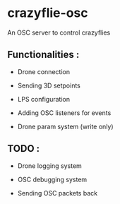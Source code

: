 # crazyflie-osc
An OSC server to control crazyflies

## Functionalities :

* Drone connection

* Sending 3D setpoints

* LPS configuration

* Adding OSC listeners for events

* Drone param system (write only)

## TODO :

* Drone logging system

* OSC debugging system

* Sending OSC packets back
